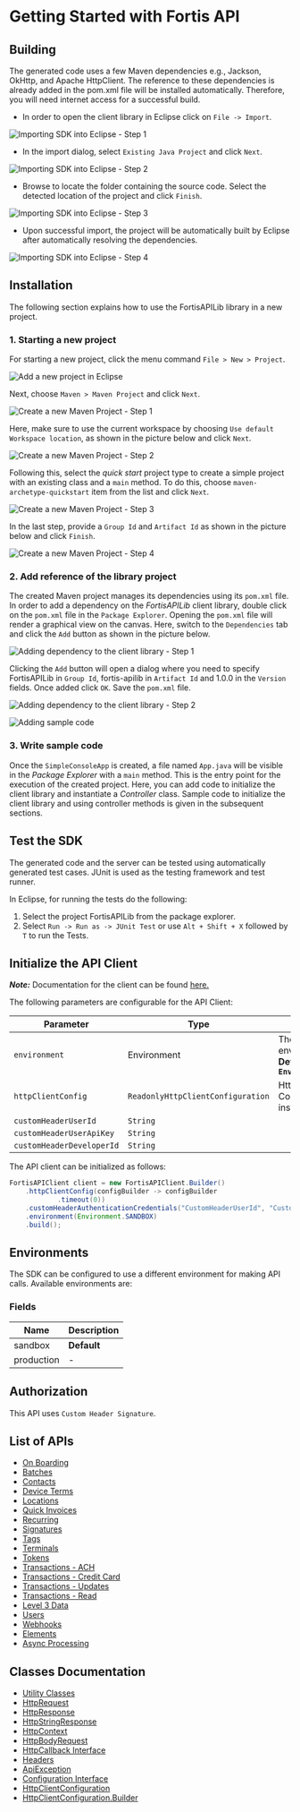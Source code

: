 
# Getting Started with Fortis API

## Building

The generated code uses a few Maven dependencies e.g., Jackson, OkHttp,
and Apache HttpClient. The reference to these dependencies is already
added in the pom.xml file will be installed automatically. Therefore,
you will need internet access for a successful build.

* In order to open the client library in Eclipse click on `File -> Import`.

![Importing SDK into Eclipse - Step 1](https://apidocs.io/illustration/java?workspaceFolder=Fortis%20API-Java&workspaceName=FortisAPI&projectName=FortisAPILib&rootNamespace=tech.fortis.sandbox.api&groupId=FortisAPILib&artifactId=fortis-apilib&version=1.0.0&step=import0)

* In the import dialog, select `Existing Java Project` and click `Next`.

![Importing SDK into Eclipse - Step 2](https://apidocs.io/illustration/java?workspaceFolder=Fortis%20API-Java&workspaceName=FortisAPI&projectName=FortisAPILib&rootNamespace=tech.fortis.sandbox.api&groupId=FortisAPILib&artifactId=fortis-apilib&version=1.0.0&step=import1)

* Browse to locate the folder containing the source code. Select the detected location of the project and click `Finish`.

![Importing SDK into Eclipse - Step 3](https://apidocs.io/illustration/java?workspaceFolder=Fortis%20API-Java&workspaceName=FortisAPI&projectName=FortisAPILib&rootNamespace=tech.fortis.sandbox.api&groupId=FortisAPILib&artifactId=fortis-apilib&version=1.0.0&step=import2)

* Upon successful import, the project will be automatically built by Eclipse after automatically resolving the dependencies.

![Importing SDK into Eclipse - Step 4](https://apidocs.io/illustration/java?workspaceFolder=Fortis%20API-Java&workspaceName=FortisAPI&projectName=FortisAPILib&rootNamespace=tech.fortis.sandbox.api&groupId=FortisAPILib&artifactId=fortis-apilib&version=1.0.0&step=import3)

## Installation

The following section explains how to use the FortisAPILib library in a new project.

### 1. Starting a new project

For starting a new project, click the menu command `File > New > Project`.

![Add a new project in Eclipse](https://apidocs.io/illustration/java?workspaceFolder=Fortis%20API-Java&workspaceName=FortisAPI&projectName=FortisAPILib&rootNamespace=tech.fortis.sandbox.api&groupId=FortisAPILib&artifactId=fortis-apilib&version=1.0.0&step=createNewProject0)

Next, choose `Maven > Maven Project` and click `Next`.

![Create a new Maven Project - Step 1](https://apidocs.io/illustration/java?workspaceFolder=Fortis%20API-Java&workspaceName=FortisAPI&projectName=FortisAPILib&rootNamespace=tech.fortis.sandbox.api&groupId=FortisAPILib&artifactId=fortis-apilib&version=1.0.0&step=createNewProject1)

Here, make sure to use the current workspace by choosing `Use default Workspace location`, as shown in the picture below and click `Next`.

![Create a new Maven Project - Step 2](https://apidocs.io/illustration/java?workspaceFolder=Fortis%20API-Java&workspaceName=FortisAPI&projectName=FortisAPILib&rootNamespace=tech.fortis.sandbox.api&groupId=FortisAPILib&artifactId=fortis-apilib&version=1.0.0&step=createNewProject2)

Following this, select the *quick start* project type to create a simple project with an existing class and a `main` method. To do this, choose `maven-archetype-quickstart` item from the list and click `Next`.

![Create a new Maven Project - Step 3](https://apidocs.io/illustration/java?workspaceFolder=Fortis%20API-Java&workspaceName=FortisAPI&projectName=FortisAPILib&rootNamespace=tech.fortis.sandbox.api&groupId=FortisAPILib&artifactId=fortis-apilib&version=1.0.0&step=createNewProject3)

In the last step, provide a `Group Id` and `Artifact Id` as shown in the picture below and click `Finish`.

![Create a new Maven Project - Step 4](https://apidocs.io/illustration/java?workspaceFolder=Fortis%20API-Java&workspaceName=FortisAPI&projectName=FortisAPILib&rootNamespace=tech.fortis.sandbox.api&groupId=FortisAPILib&artifactId=fortis-apilib&version=1.0.0&step=createNewProject4)

### 2. Add reference of the library project

The created Maven project manages its dependencies using its `pom.xml` file. In order to add a dependency on the *FortisAPILib* client library, double click on the `pom.xml` file in the `Package Explorer`. Opening the `pom.xml` file will render a graphical view on the canvas. Here, switch to the `Dependencies` tab and click the `Add` button as shown in the picture below.

![Adding dependency to the client library - Step 1](https://apidocs.io/illustration/java?workspaceFolder=Fortis%20API-Java&workspaceName=FortisAPI&projectName=FortisAPILib&rootNamespace=tech.fortis.sandbox.api&groupId=FortisAPILib&artifactId=fortis-apilib&version=1.0.0&step=testProject0)

Clicking the `Add` button will open a dialog where you need to specify FortisAPILib in `Group Id`, fortis-apilib in `Artifact Id` and 1.0.0 in the `Version` fields. Once added click `OK`. Save the `pom.xml` file.

![Adding dependency to the client library - Step 2](https://apidocs.io/illustration/java?workspaceFolder=Fortis%20API-Java&workspaceName=FortisAPI&projectName=FortisAPILib&rootNamespace=tech.fortis.sandbox.api&groupId=FortisAPILib&artifactId=fortis-apilib&version=1.0.0&step=testProject1)

![Adding sample code](https://apidocs.io/illustration/java?workspaceFolder=Fortis%20API-Java&workspaceName=FortisAPI&projectName=FortisAPILib&rootNamespace=tech.fortis.sandbox.api&groupId=FortisAPILib&artifactId=fortis-apilib&version=1.0.0&step=testProject2)

### 3. Write sample code

Once the `SimpleConsoleApp` is created, a file named `App.java` will be visible in the *Package Explorer* with a `main` method. This is the entry point for the execution of the created project.
Here, you can add code to initialize the client library and instantiate a *Controller* class. Sample code to initialize the client library and using controller methods is given in the subsequent sections.

## Test the SDK

The generated code and the server can be tested using automatically generated test cases.
JUnit is used as the testing framework and test runner.

In Eclipse, for running the tests do the following:

1. Select the project FortisAPILib from the package explorer.
2. Select `Run -> Run as -> JUnit Test` or use `Alt + Shift + X` followed by `T` to run the Tests.

## Initialize the API Client

**_Note:_** Documentation for the client can be found [here.](doc/client.md)

The following parameters are configurable for the API Client:

| Parameter | Type | Description |
|  --- | --- | --- |
| `environment` | Environment | The API environment. <br> **Default: `Environment.SANDBOX`** |
| `httpClientConfig` | `ReadonlyHttpClientConfiguration` | Http Client Configuration instance. |
| `customHeaderUserId` | `String` |  |
| `customHeaderUserApiKey` | `String` |  |
| `customHeaderDeveloperId` | `String` |  |

The API client can be initialized as follows:

```java
FortisAPIClient client = new FortisAPIClient.Builder()
    .httpClientConfig(configBuilder -> configBuilder
            .timeout(0))
    .customHeaderAuthenticationCredentials("CustomHeaderUserId", "CustomHeaderUserApiKey", "CustomHeaderDeveloperId")
    .environment(Environment.SANDBOX)
    .build();
```

## Environments

The SDK can be configured to use a different environment for making API calls. Available environments are:

### Fields

| Name | Description |
|  --- | --- |
| sandbox | **Default** |
| production | - |

## Authorization

This API uses `Custom Header Signature`.

## List of APIs

* [On Boarding](doc/controllers/on-boarding.md)
* [Batches](doc/controllers/batches.md)
* [Contacts](doc/controllers/contacts.md)
* [Device Terms](doc/controllers/device-terms.md)
* [Locations](doc/controllers/locations.md)
* [Quick Invoices](doc/controllers/quick-invoices.md)
* [Recurring](doc/controllers/recurring.md)
* [Signatures](doc/controllers/signatures.md)
* [Tags](doc/controllers/tags.md)
* [Terminals](doc/controllers/terminals.md)
* [Tokens](doc/controllers/tokens.md)
* [Transactions - ACH](doc/controllers/transactions-ach.md)
* [Transactions - Credit Card](doc/controllers/transactions-credit-card.md)
* [Transactions - Updates](doc/controllers/transactions-updates.md)
* [Transactions - Read](doc/controllers/transactions-read.md)
* [Level 3 Data](doc/controllers/level-3-data.md)
* [Users](doc/controllers/users.md)
* [Webhooks](doc/controllers/webhooks.md)
* [Elements](doc/controllers/elements.md)
* [Async Processing](doc/controllers/async-processing.md)

## Classes Documentation

* [Utility Classes](doc/utility-classes.md)
* [HttpRequest](doc/http-request.md)
* [HttpResponse](doc/http-response.md)
* [HttpStringResponse](doc/http-string-response.md)
* [HttpContext](doc/http-context.md)
* [HttpBodyRequest](doc/http-body-request.md)
* [HttpCallback Interface](doc/http-callback-interface.md)
* [Headers](doc/headers.md)
* [ApiException](doc/api-exception.md)
* [Configuration Interface](doc/configuration-interface.md)
* [HttpClientConfiguration](doc/http-client-configuration.md)
* [HttpClientConfiguration.Builder](doc/http-client-configuration-builder.md)

